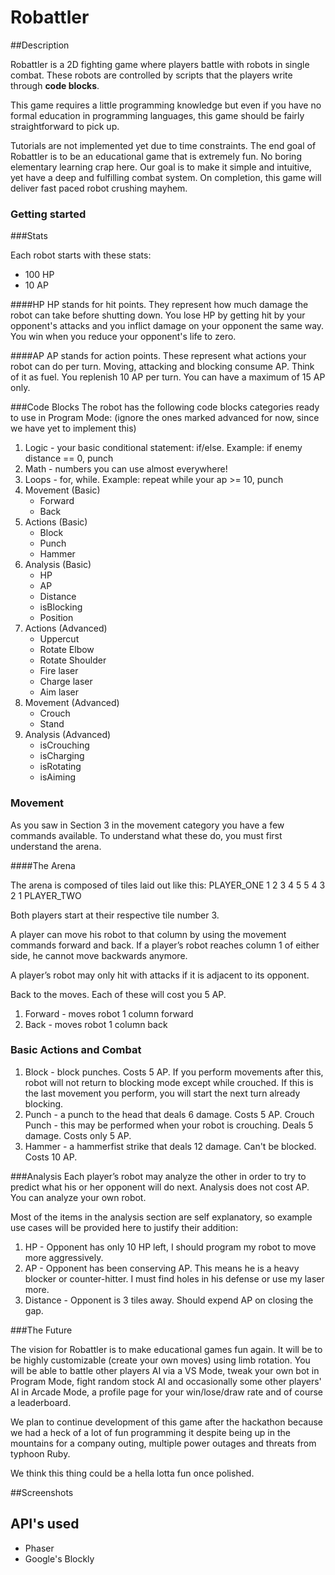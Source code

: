 # Robattler

##Description

Robattler is a 2D fighting game where players battle with robots in single combat. These robots are controlled by scripts that the players write through __code blocks__.

This game requires a little programming knowledge but even if you have no formal education in programming languages, this game should be fairly straightforward to pick up.

Tutorials are not implemented yet due to time constraints. The end goal of Robattler is to be an educational game that is extremely fun. No boring elementary learning crap here. Our goal is to make it simple and intuitive, yet have a deep and fulfilling combat system. On completion, this game will deliver fast paced robot crushing mayhem.

### Getting started

###Stats

Each robot starts with these stats:
 - 100 HP
 - 10 AP

####HP
HP stands for hit points. They represent how much damage the robot can take before shutting down. You lose HP by getting hit by your opponent's attacks and you inflict damage on your opponent the same way. You win when you reduce your opponent's life to zero.

####AP
AP stands for action points. These represent what actions your robot can do per turn. Moving, attacking and blocking consume AP. Think of it as fuel. You replenish 10 AP per turn. You can have a maximum of 15 AP only.

###Code Blocks
The robot has the following code blocks categories ready to use in Program Mode: (ignore the ones marked advanced for now, since we have yet to implement this)

1. Logic - your basic conditional statement: if/else. Example: if enemy distance == 0, punch
2. Math - numbers you can use almost everywhere!
3.  Loops - for, while. Example: repeat while your ap >= 10, punch
4. Movement (Basic)
    - Forward
    - Back
5. Actions (Basic)
    - Block
    - Punch
    - Hammer
6. Analysis (Basic)
    - HP
    - AP
    - Distance
    - isBlocking
    - Position
7. Actions (Advanced)
    - Uppercut
    - Rotate Elbow
    - Rotate Shoulder
    - Fire laser
    - Charge laser
    - Aim laser
8. Movement (Advanced)
    - Crouch
    - Stand
9. Analysis (Advanced)
    - isCrouching
    - isCharging
    - isRotating
    - isAiming

### Movement
As you saw in Section 3 in the movement category you have a few commands available. To understand what these do, you must first understand the arena.

####The Arena

The arena is composed of tiles laid out like this:
PLAYER_ONE 1 2 3 4 5 5 4 3 2 1 PLAYER_TWO

Both players start at their respective tile number 3.

A player can move his robot to that column by using the movement commands forward and back.
If a player’s robot reaches column 1 of either side, he cannot move backwards anymore.

A player’s robot may only hit with attacks if it is adjacent to its opponent.

Back to the moves. Each of these will cost you 5 AP.
1. Forward - moves robot 1 column forward
2. Back - moves robot 1 column back

### Basic Actions and Combat

1. Block - block punches. Costs 5 AP.
If you perform movements after this, robot will not return to blocking mode except while crouched.
If this is the last movement you perform, you will start the next turn already blocking.
2. Punch - a punch to the head that deals 6 damage. Costs 5 AP.
Crouch Punch - this may be performed when your robot is crouching. Deals 5 damage. Costs only 5 AP.
3. Hammer - a hammerfist strike that deals 12 damage. Can't be blocked. Costs 10 AP.

###Analysis
Each player’s robot may analyze the other in order to try to predict what his or her opponent will do next. Analysis does not cost AP. You can analyze your own robot.

Most of the items in the analysis section are self explanatory, so example use cases will be provided here to justify their addition:

1. HP - Opponent has only 10 HP left, I should program my robot to move more aggressively.
2. AP - Opponent has been conserving AP. This means he is a heavy blocker or counter-hitter. I must find holes in his defense or use my laser more.
3. Distance - Opponent is 3 tiles away. Should expend AP on closing the gap.

###The Future

The vision for Robattler is to make educational games fun again. It will be to be highly customizable (create your own moves) using limb rotation. You will be able to battle other players AI via a VS Mode, tweak your own bot in Program Mode, fight random stock AI and occasionally some other players' AI in Arcade Mode, a profile page for your win/lose/draw rate and of course a leaderboard.

We plan to continue development of this game after the hackathon because we had a heck of a lot of fun programming it despite being up in the mountains for a company outing, multiple power outages and threats from typhoon Ruby.

We think this thing could be a hella lotta fun once polished.

##Screenshots

## API's used

- Phaser
- Google's Blockly
